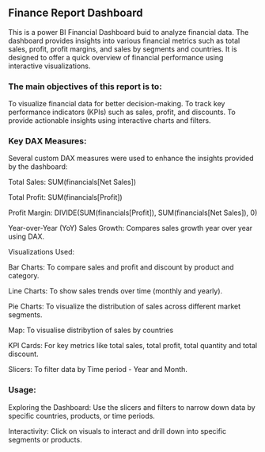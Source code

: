 ## Finance Report Dashboard

This is a power BI Financial Dashboard buid to analyze financial data. 
The dashboard provides insights into various financial metrics such as total sales, profit, profit margins, and sales by segments and countries. It is designed to offer a quick overview of financial performance using interactive visualizations.

### The main objectives of this report is to:

To visualize financial data for better decision-making.
To track key performance indicators (KPIs) such as sales, profit, and discounts.
To provide actionable insights using interactive charts and filters.

### Key DAX Measures:

Several custom DAX measures were used to enhance the insights provided by the dashboard:

Total Sales: SUM(financials[Net Sales])

Total Profit: SUM(financials[Profit])

Profit Margin: DIVIDE(SUM(financials[Profit]), SUM(financials[Net Sales]), 0)

Year-over-Year (YoY) Sales Growth: Compares sales growth year over year using DAX.

Visualizations Used:

Bar Charts: To compare sales and profit and discount by product and category.

Line Charts: To show sales trends over time (monthly and yearly).

Pie Charts: To visualize the distribution of sales across different market segments.

Map: To visualise distribytion of sales by countries

KPI Cards: For key metrics like total sales, total profit, total quantity and total discount.

Slicers: To filter data by Time period - Year and Month.

### Usage:

Exploring the Dashboard: Use the slicers and filters to narrow down data by specific countries, products, or time periods.

Interactivity: Click on visuals to interact and drill down into specific segments or products.
